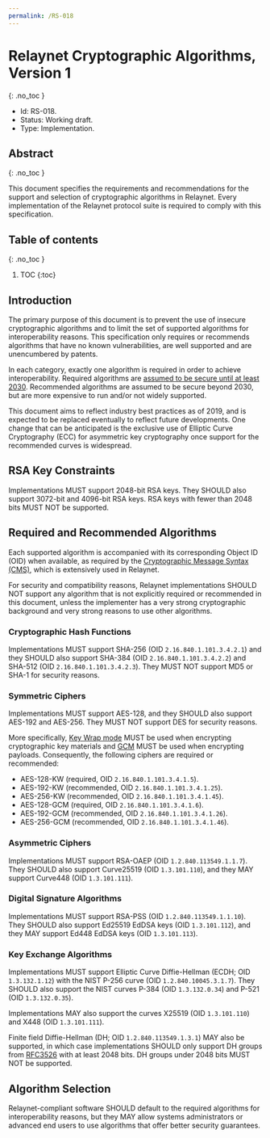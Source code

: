 ```yaml
---
permalink: /RS-018
---
```

# Relaynet Cryptographic Algorithms, Version 1
{: .no_toc }

- Id: RS-018.
- Status: Working draft.
- Type: Implementation.

## Abstract
{: .no_toc }

This document specifies the requirements and recommendations for the support and selection of cryptographic algorithms in Relaynet. Every implementation of the Relaynet protocol suite is required to comply with this specification.

## Table of contents
{: .no_toc }

1. TOC
{:toc}

## Introduction

The primary purpose of this document is to prevent the use of insecure cryptographic algorithms and to limit the set of supported algorithms for interoperability reasons. This specification only requires or recommends algorithms that have no known vulnerabilities, are well supported and are unencumbered by patents.

In each category, exactly one algorithm is required in order to achieve interoperability. Required algorithms are [assumed to be secure until at least 2030](https://www.keylength.com/en/4/). Recommended algorithms are assumed to be secure beyond 2030, but are more expensive to run and/or not widely supported.

This document aims to reflect industry best practices as of 2019, and is expected to be replaced eventually to reflect future developments. One change that can be anticipated is the exclusive use of Elliptic Curve Cryptography (ECC) for asymmetric key cryptography once support for the recommended curves is widespread.

## RSA Key Constraints

Implementations MUST support 2048-bit RSA keys. They SHOULD also support 3072-bit and 4096-bit RSA keys. RSA keys with fewer than 2048 bits MUST NOT be supported.

## Required and Recommended Algorithms

Each supported algorithm is accompanied with its corresponding Object ID (OID) when available, as required by the [Cryptographic Message Syntax (CMS)](https://tools.ietf.org/html/rfc5652), which is extensively used in Relaynet.

For security and compatibility reasons, Relaynet implementations SHOULD NOT support any algorithm that is not explicitly required or recommended in this document, unless the implementer has a very strong cryptographic background and very strong reasons to use other algorithms.

### Cryptographic Hash Functions

Implementations MUST support SHA-256 (OID `2.16.840.1.101.3.4.2.1`) and they SHOULD also support SHA-384 (OID `2.16.840.1.101.3.4.2.2`) and SHA-512 (OID `2.16.840.1.101.3.4.2.3`). They MUST NOT support MD5 or SHA-1 for security reasons.

### Symmetric Ciphers

Implementations MUST support AES-128, and they SHOULD also support AES-192 and AES-256. They MUST NOT support DES for security reasons.

More specifically, [Key Wrap mode](https://tools.ietf.org/html/rfc3394.html) MUST be used when encrypting cryptographic key materials and [GCM](https://tools.ietf.org/html/rfc5084) MUST be used when encrypting payloads. Consequently, the following ciphers are required or recommended:

- AES-128-KW (required, OID `2.16.840.1.101.3.4.1.5`).
- AES-192-KW (recommended, OID `2.16.840.1.101.3.4.1.25`).
- AES-256-KW (recommended, OID `2.16.840.1.101.3.4.1.45`).
- AES-128-GCM (required, OID `2.16.840.1.101.3.4.1.6`).
- AES-192-GCM (recommended, OID `2.16.840.1.101.3.4.1.26`).
- AES-256-GCM (recommended, OID `2.16.840.1.101.3.4.1.46`).

### Asymmetric Ciphers

Implementations MUST support RSA-OAEP (OID `1.2.840.113549.1.1.7`). They SHOULD also support Curve25519 (OID `1.3.101.110`), and they MAY support Curve448 (OID `1.3.101.111`).

### Digital Signature Algorithms

Implementations MUST support RSA-PSS (OID `1.2.840.113549.1.1.10`). They SHOULD also support Ed25519 EdDSA keys (OID `1.3.101.112`), and they MAY support Ed448 EdDSA keys (OID `1.3.101.113`).

### Key Exchange Algorithms

Implementations MUST support Elliptic Curve Diffie-Hellman (ECDH; OID `1.3.132.1.12`) with the NIST P-256 curve (OID `1.2.840.10045.3.1.7`). They SHOULD also support the NIST curves P-384 (OID `1.3.132.0.34`) and P-521 (OID `1.3.132.0.35`).

Implementations MAY also support the curves X25519 (OID `1.3.101.110`) and X448 (OID `1.3.101.111`).

Finite field Diffie-Hellman (DH; OID `1.2.840.113549.1.3.1`) MAY also be supported, in which case implementations SHOULD only support DH groups from [RFC3526](https://tools.ietf.org/html/rfc3526) with at least 2048 bits. DH groups under 2048 bits MUST NOT be supported.

## Algorithm Selection

Relaynet-compliant software SHOULD default to the required algorithms for interoperability reasons, but they MAY allow systems administrators or advanced end users to use algorithms that offer better security guarantees.
